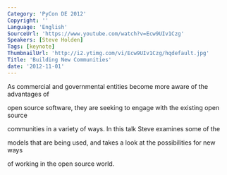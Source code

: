 ```yaml
---
Category: 'PyCon DE 2012'
Copyright: ''
Language: 'English'
SourceUrl: 'https://www.youtube.com/watch?v=Ecw9UIv1Czg'
Speakers: [Steve Holden]
Tags: [keynote]
ThumbnailUrl: 'http://i2.ytimg.com/vi/Ecw9UIv1Czg/hqdefault.jpg'
Title: 'Building New Communities'
date: '2012-11-01'
---
```

As commercial and governmental entities become more aware of the advantages of

open source software, they are seeking to engage with the existing open source

communities in a variety of ways. In this talk Steve examines some of the

models that are being used, and takes a look at the possibilities for new ways

of working in the open source world.

